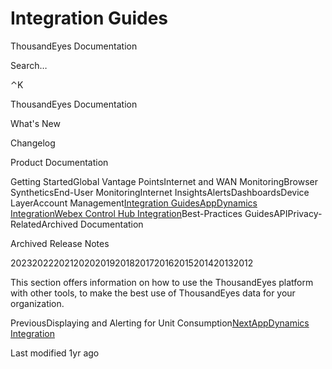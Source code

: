# Integration Guides

ThousandEyes Documentation

Search…

⌃K

ThousandEyes Documentation

What's New

Changelog

Product Documentation

Getting StartedGlobal Vantage PointsInternet and WAN MonitoringBrowser SyntheticsEnd-User MonitoringInternet InsightsAlertsDashboardsDevice LayerAccount Management[Integration Guides](broken-reference)[AppDynamics Integration](<../.gitbook/assets/appdynamics (1)>)[Webex Control Hub Integration](<../.gitbook/assets/integration\_with\_webex\_controlhub (1)>)Best-Practices GuidesAPIPrivacy-RelatedArchived Documentation

Archived Release Notes

202320222021202020192018201720162015201420132012

This section offers information on how to use the ThousandEyes platform with other tools, to make the best use of ThousandEyes data for your organization.

PreviousDisplaying and Alerting for Unit Consumption[NextAppDynamics Integration](<../.gitbook/assets/appdynamics (1)>)

Last modified 1yr ago
